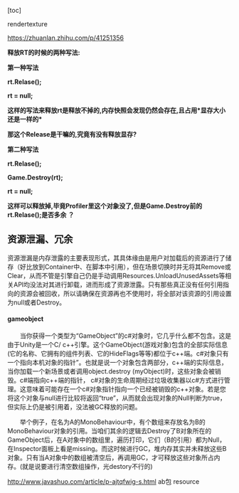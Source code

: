 

[toc]



rendertexture

https://zhuanlan.zhihu.com/p/41251356

**释放RT的时候的两种写法:**

**第一种写法**

**rt.Relase();**

**rt = null;**

**这样的写法来释放rt是释放不掉的,内存快照会发现仍然会存在,且占用\*显存大小还是一样的\***

**那这个Release是干嘛的,究竟有没有释放显存?**



**第二种写法**

**rt.Relase();**

**Game.Destroy(rt);**

**rt = null;**

**这样可以释放掉,毕竟Profiler里这个对象没了,但是Game.Destroy前的rt.Relase();是否多余 ？**



## 资源泄漏、冗余

资源泄漏是内存泄露的主要表现形式，其具体缘由是用户对加载后的资源进行了储存（好比放到Container中、在脚本中引用），但在场景切换时并无将其Remove或Clear，从而不管是引擎自己仍是手动调用Resources.UnloadUnusedAssets等相关API均没法对其进行卸载，进而形成了资源泄露。只有那些真正没有任何引用指向的资源会被回收，所以请确保在资源再也不使用时，将全部对该资源的引用设置为null或者Destroy。

#### gameobject

　　当你获得一个类型为“GameObject”的c#对象时，它几乎什么都不包含。这是由于Unity是一个C/ c++引擎。这个GameObject(游戏对象)包含的全部实际信息(它的名称、它拥有的组件列表、它的HideFlags等等)都位于c++端。c#对象只有一个指向本机对象的指针”。也就是说一个对象包含两部分，c++端的实际信息，当你加载一个新场景或者调用object.destroy (myObject)时，这些对象会被销毁。c#端指向c++端的指针， c#对象的生命周期经过垃圾收集器以c#方式进行管理。这意味着可能存在一个c#对象指针指向一个已经被销毁的c++对象。若是您将这个对象与null进行比较将返回“true”，从而就会出现对象的Null判断为true，但实际上仍是被引用着，没法被GC释放的问题。

　　举个例子，在名为A的MonoBehaviour中，有个数组来存放名为B的 MonoBehaviour对象的引用。当咱们其余的逻辑去Destroy了B对象所在的GameObject后，在A对象中的数组里，遍历打印，它们（B的引用）都为Null，在Inspector面板上看是missing。而这时候进行GC，堆内存其实并未释放这些B对象。只有当A对象中的数组被清空后，再调用GC，才可释放这些对象所占内存。(就是说要进行清空数组操作，光destory不行的)

http://www.javashuo.com/article/p-ajtqfwig-s.html ab包 resource